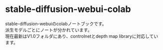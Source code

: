# stable-diffusion-webui-colab
 stable-diffusion-webuiのcolabノートブックです。<br>
 派生モデルごとにノートが分かれています。<br>
 現在最新はV1.0フォルダにあり、controlnetとdepth map libraryに対応しています。
